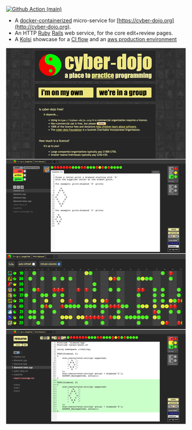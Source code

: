 [![Github Action (main)](https://github.com/cyber-dojo/web/actions/workflows/main.yml/badge.svg)](https://github.com/cyber-dojo/web/actions)

- A [docker-containerized](https://hub.docker.com/r/cyberdojo/web/tags) micro-service for [https://cyber-dojo.org](http://cyber-dojo.org).
- An HTTP [Ruby](https://www.ruby-lang.org) [Rails](https://rubyonrails.org/) web service, for the core edit+review pages.
- A [Kolsi](https://www.kosli.com/) showcase for a [CI flow](https://app.kosli.com/cyber-dojo/flows/web/artifacts/) and an [aws production environment](https://app.kosli.com/cyber-dojo/environments/aws-prod/snapshots/)


![cyber-dojo.org home page](https://github.com/cyber-dojo/cyber-dojo/blob/master/shared/home_page_snapshot.png)
